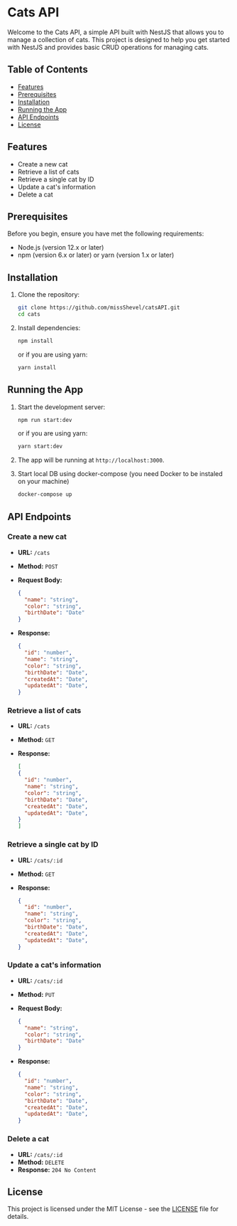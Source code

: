 # Cats API

Welcome to the Cats API, a simple API built with NestJS that allows you to manage a collection of cats. This project is designed to help you get started with NestJS and provides basic CRUD operations for managing cats.

## Table of Contents

- [Features](#features)
- [Prerequisites](#prerequisites)
- [Installation](#installation)
- [Running the App](#running-the-app)
- [API Endpoints](#api-endpoints)
- [License](#license)

## Features

- Create a new cat
- Retrieve a list of cats
- Retrieve a single cat by ID
- Update a cat's information
- Delete a cat

## Prerequisites

Before you begin, ensure you have met the following requirements:

- Node.js (version 12.x or later)
- npm (version 6.x or later) or yarn (version 1.x or later)

## Installation

1. Clone the repository:

   ```bash
   git clone https://github.com/missShevel/catsAPI.git
   cd cats
   ```

2. Install dependencies:

   ```bash
   npm install
   ```

   or if you are using yarn:

   ```bash
   yarn install
   ```

## Running the App

1. Start the development server:

   ```bash
   npm run start:dev
   ```

   or if you are using yarn:

   ```bash
   yarn start:dev
   ```

2. The app will be running at `http://localhost:3000`.
3. Start local DB using docker-compose (you need Docker to be instaled on your machine)

    ```bash
   docker-compose up
   ```

## API Endpoints

### Create a new cat

- **URL:** `/cats`
- **Method:** `POST`
- **Request Body:**

  ```json
  {
    "name": "string",
    "color": "string",
    "birthDate": "Date"
  }
  ```

- **Response:**

  ```json
  {
    "id": "number",
    "name": "string",
    "color": "string",
    "birthDate": "Date",
    "createdAt": "Date",
    "updatedAt": "Date",
  }
  ```

### Retrieve a list of cats

- **URL:** `/cats`
- **Method:** `GET`
- **Response:**

  ```json
  [
  {
    "id": "number",
    "name": "string",
    "color": "string",
    "birthDate": "Date",
    "createdAt": "Date",
    "updatedAt": "Date",
  }
  ]
  ```

### Retrieve a single cat by ID

- **URL:** `/cats/:id`
- **Method:** `GET`
- **Response:**

  ```json
  {
    "id": "number",
    "name": "string",
    "color": "string",
    "birthDate": "Date",
    "createdAt": "Date",
    "updatedAt": "Date",
  }
  ```

### Update a cat's information

- **URL:** `/cats/:id`
- **Method:** `PUT`
- **Request Body:**

  ```json
  {
    "name": "string",
    "color": "string",
    "birthDate": "Date"
  }
  ```

- **Response:**

  ```json
  {
    "id": "number",
    "name": "string",
    "color": "string",
    "birthDate": "Date",
    "createdAt": "Date",
    "updatedAt": "Date",
  }
  ```

### Delete a cat

- **URL:** `/cats/:id`
- **Method:** `DELETE`
- **Response:** `204 No Content`


## License

This project is licensed under the MIT License - see the [LICENSE](LICENSE) file for details.